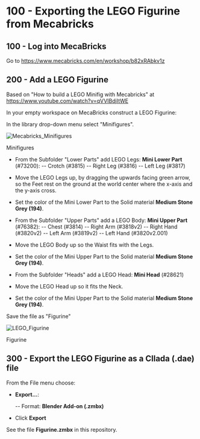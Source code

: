 # 100 - Exporting the LEGO Figurine from Mecabricks

## 100 - Log into MecaBricks

Go to https://www.mecabricks.com/en/workshop/b82xRAbkv1z

## 200 - Add a LEGO Figurine

Based on "How to build a LEGO Minifig with Mecabricks" at https://www.youtube.com/watch?v=qVVIBdjItWE

In your empty workspace on MecaBricks construct a LEGO Figurine:

In the library drop-down menu select "Minifigures".

![Mecabricks_Minifigures](https://github.com/vanHeemstraSystems/blender-lego-figurine/assets/1499433/3bd7446b-4c81-4417-ade0-8cc78395b4a1)

Minifigures

- From the Subfolder "Lower Parts" add LEGO Legs: **Mini Lower Part** (#73200):
  -- Crotch (#3815)
  -- Right Leg (#3816)
  -- Left Leg (#3817)

- Move the LEGO Legs up, by dragging the upwards facing green arrow, so the Feet rest on the ground at the world center where the x-axis and the y-axis cross. 
- Set the color of the Mini Lower Part to the Solid material **Medium Stone Grey (194)**.

- From the Subfolder "Upper Parts" add a LEGO Body: **Mini Upper Part** (#76382):
  -- Chest (#3814)
  -- Right Arm (#3818v2)
  -- Right Hand (#3820v2)
  -- Left Arm (#3819v2)
  -- Left Hand (#3820v2.001)

- Move the LEGO Body up so the Waist fits with the Legs.
- Set the color of the Mini Upper Part to the Solid material **Medium Stone Grey (194)**.

- From the Subfolder "Heads" add a LEGO Head: **Mini Head** (#28621)

- Move the LEGO Head up so it fits the Neck.
- Set the color of the Mini Upper Part to the Solid material **Medium Stone Grey (194)**.

Save the file as "Figurine"

![LEGO_Figurine](https://github.com/vanHeemstraSystems/blender-lego-figurine/assets/1499433/4f5f15d8-f589-45d5-9645-8382c61e8733)

Figurine

## 300 - Export the LEGO Figurine as a Cllada (.dae) file

From the File menu choose:

- **Export...**:

  -- Format: **Blender Add-on (.zmbx)**

- Click **Export**

See the file **Figurine.zmbx** in this repository.
